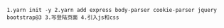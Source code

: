 `
1.yarn init -y
2.yarn add express body-parser cookie-parser jquery bootstrap@3
3.写登陆页面
4.引入js和css
`
